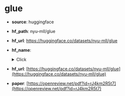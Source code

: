 
# glue
+ **source**: huggingface
+ **hf_path**: nyu-mll/glue
+ **hf_url**: https://huggingface.co/datasets/nyu-mll/glue
+ **hf_name**: 
    <details>
        <summary>Click</summary>
            <div>  -  <code>ax</code></div>
            <div>  -  <code>cola</code></div>
            <div>  -  <code>mnli_matched</code></div>
            <div>  -  <code>mnli_mismatched</code></div>
            <div>  -  <code>mnli</code></div>
            <div>  -  <code>mrpc</code></div>
            <div>  -  <code>qnli</code></div>
            <div>  -  <code>qqp</code></div>
            <div>  -  <code>rte</code></div>
            <div>  -  <code>sst2</code></div>
            <div>  -  <code>stsb</code></div>
            <div>  -  <code>wnli</code></div>
    </details>
 
+ **hf_url**: [https://huggingface.co/datasets/nyu-mll/glue](https://huggingface.co/datasets/nyu-mll/glue)  
+ **paper**: [https://openreview.net/pdf?id=rJ4km2R5t7](https://openreview.net/pdf?id=rJ4km2R5t7)  
